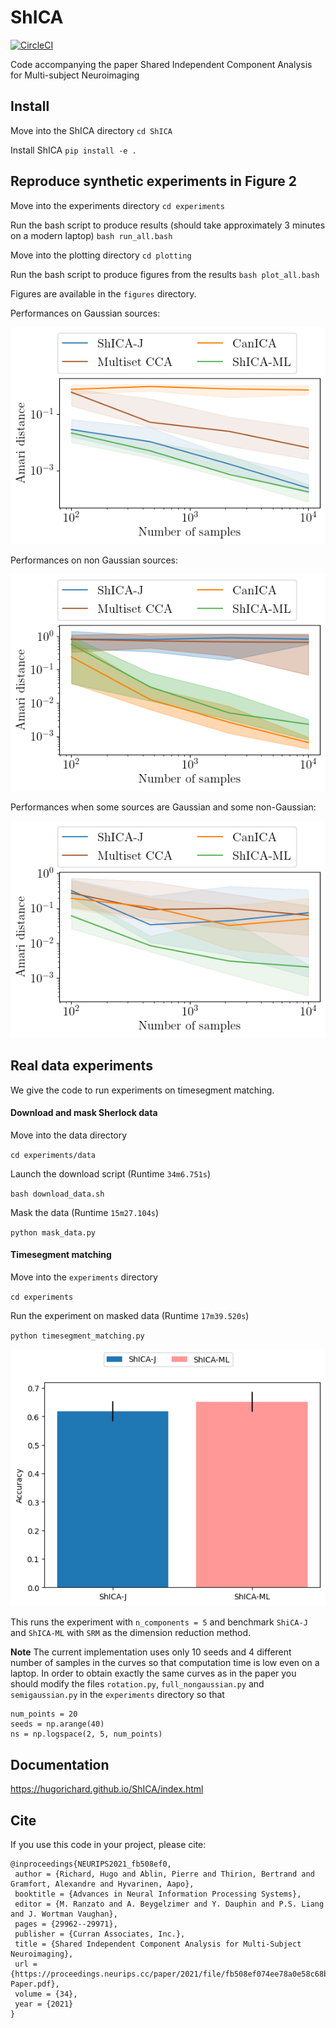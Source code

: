 # ShICA

[![CircleCI](https://circleci.com/gh/hugorichard/ShICA.svg?style=svg)](https://circleci.com/gh/hugorichard/ShICA)

Code accompanying the paper Shared Independent Component Analysis for Multi-subject Neuroimaging

## Install 
Move into the ShICA directory
``cd ShICA``

Install ShICA
``pip install -e .``

## Reproduce synthetic experiments in Figure 2
Move into the experiments directory
``cd experiments``

Run the bash script to produce results (should take approximately 3 minutes on a modern laptop)
``bash run_all.bash``

Move into the plotting directory
``cd plotting``

Run the bash script to produce figures from the results
``bash plot_all.bash``

Figures are available in the ``figures`` directory.

Performances on Gaussian sources:

![Full non Gaussian](./figures/rotation.png)

Performances on non Gaussian sources:

![Full Gaussian](./figures/full_nongaussian.png)

Performances when some sources are Gaussian and some non-Gaussian:

![Semi Gaussian](./figures/semigaussian.png)

## Real data experiments

We give the code to run experiments on timesegment matching.

#### Download and mask Sherlock data

Move into the data directory

``cd experiments/data``

Launch the download script (Runtime ``34m6.751s``)

`` bash download_data.sh ``

Mask the data (Runtime ``15m27.104s``)

``python mask_data.py``


#### Timesegment matching

Move into the `experiments` directory

``cd experiments``

Run the experiment on masked data (Runtime ``17m39.520s``)

``python timesegment_matching.py``

![Timesegment matching](./figures/timesegment_matching.png)

This runs the experiment with ``n_components = 5`` and benchmark `ShiCA-J` and `ShICA-ML` with `SRM` as the dimension reduction method.


__Note__
The current implementation uses only 10 seeds and 4 different number of samples in the curves so that computation time is low even on a laptop. In order to obtain exactly the same curves as in the paper you should modify the files `rotation.py`, `full_nongaussian.py` and `semigaussian.py` in the `experiments` directory so that 
```
num_points = 20
seeds = np.arange(40)
ns = np.logspace(2, 5, num_points)
```

Documentation
--------------

https://hugorichard.github.io/ShICA/index.html

Cite
--------------
If you use this code in your project, please cite:
```
@inproceedings{NEURIPS2021_fb508ef0,
 author = {Richard, Hugo and Ablin, Pierre and Thirion, Bertrand and Gramfort, Alexandre and Hyvarinen, Aapo},
 booktitle = {Advances in Neural Information Processing Systems},
 editor = {M. Ranzato and A. Beygelzimer and Y. Dauphin and P.S. Liang and J. Wortman Vaughan},
 pages = {29962--29971},
 publisher = {Curran Associates, Inc.},
 title = {Shared Independent Component Analysis for Multi-Subject Neuroimaging},
 url = {https://proceedings.neurips.cc/paper/2021/file/fb508ef074ee78a0e58c68be06d8a2eb-Paper.pdf},
 volume = {34},
 year = {2021}
}
```
